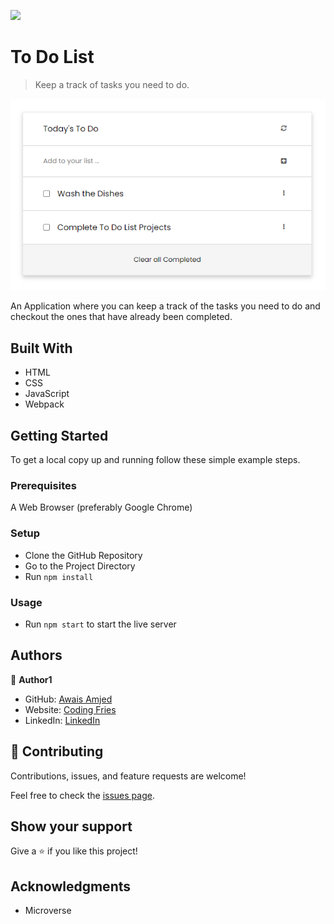 ![](https://img.shields.io/badge/Microverse-blueviolet)

# To Do List

> Keep a track of tasks you need to do.

![screenshot](./app_screenshot.png)

An Application where you can keep a track of the tasks you need to do and checkout the ones that have already been completed.

## Built With

- HTML
- CSS
- JavaScript
- Webpack

## Getting Started

To get a local copy up and running follow these simple example steps.

### Prerequisites

A Web Browser (preferably Google Chrome)

### Setup

- Clone the GitHub Repository
- Go to the Project Directory
- Run ```npm install```

### Usage

- Run ```npm start``` to start the live server

## Authors

👤 **Author1**

- GitHub: [Awais Amjed](https://github.com/awais-amjed)
- Website: [Coding Fries](https://codingfries.com)
- LinkedIn: [LinkedIn](https://www.linkedin.com/in/awais-amjed)

## 🤝 Contributing

Contributions, issues, and feature requests are welcome!

Feel free to check the [issues page](../../issues/).

## Show your support

Give a ⭐️ if you like this project!

## Acknowledgments

- Microverse
